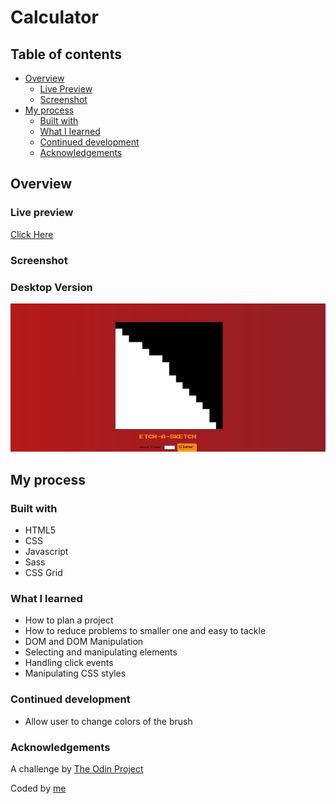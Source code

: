 # Calculator

## Table of contents

- [Overview](#overview)
  - [Live Preview](#Live-preview)
  - [Screenshot](#screenshot)
- [My process](#my-process)
  - [Built with](#built-with)
  - [What I learned](#what-i-learned)
  - [Continued development](#continued-development)
  - [Acknowledgements](#acknowledgements)

## Overview

### Live preview

[Click Here](https://bhornbhaya.github.io/odin-etch-a-sketch/)

### Screenshot

### Desktop Version

![Screenshot](img/screenshot.png)

## My process

### Built with

- HTML5
- CSS
- Javascript
- Sass
- CSS Grid

### What I learned

- How to plan a project
- How to reduce problems to smaller one and easy to tackle
- DOM and DOM Manipulation
- Selecting and manipulating elements
- Handling click events
- Manipulating CSS styles

### Continued development

- Allow user to change colors of the brush

### Acknowledgements

A challenge by [The Odin Project](https://www.theodinproject.com)

Coded by [me](https://www.linkedin.com/in/bhornbhaya/)
